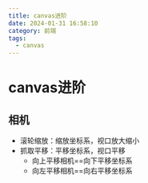 ```yaml
---
title: canvas进阶
date: 2024-01-31 16:58:10
category: 前端
tags:
  - canvas
---
```

# canvas进阶
## 相机
- 滚轮缩放：缩放坐标系，视口放大缩小
- 抓取平移：平移坐标系，视口平移
    - 向上平移相机==向下平移坐标系
    - 向左平移相机==向右平移坐标系




